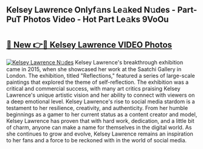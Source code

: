 ## Kelsey Lawrence Onlyf𝚊ns Le𝚊ked N𝚞des - Part-PuT Photos Video - Hot Part Le𝚊ks 9VoOu

# <h2><a href="http://ac47623.deff.icu/?id=Kelsey+Lawrence">🔗 New 👉🔴 Kelsey Lawrence VIDEO Photos</a></h2>

[![Kelsey Lawrence N𝚞des](https://i.imgur.com/rIISA9y.gif)](http://ac47623.deff.icu/?id=Kelsey+Lawrence)
Kelsey Lawrence's breakthrough exhibition came in 2015, when she showcased her work at the Saatchi Gallery in London. The exhibition, titled "Reflections," featured a series of large-scale paintings that explored the theme of self-reflection. The exhibition was a critical and commercial success, with many art critics praising Kelsey Lawrence's unique artistic vision and her ability to connect with viewers on a deep emotional level. Kelsey Lawrence's rise to social media stardom is a testament to her resilience, creativity, and authenticity. From her humble beginnings as a gamer to her current status as a content creator and model, Kelsey Lawrence has proven that with hard work, dedication, and a little bit of charm, anyone can make a name for themselves in the digital world. As she continues to grow and evolve, Kelsey Lawrence remains an inspiration to her fans and a force to be reckoned with in the world of social media.
